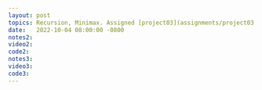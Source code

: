 ```yaml
---
layout: post
topics: Recursion, Minimax. Assigned [project03](assignments/project03.html) due 10/12
date:   2022-10-04 08:00:00 -0800
notes2: 
video2: 
code2: 
notes3: 
video3: 
code3: 
---
```

